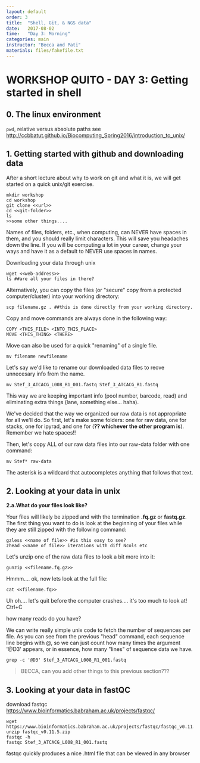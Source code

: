 ```yaml
---
layout: default
order: 3
title:  "Shell, Git, & NGS data"
date:   2017-08-02
time:   "Day 3: Morning"
categories: main
instructor: "Becca and Pati"
materials: files/fakefile.txt
---
```



# WORKSHOP QUITO - DAY 3: Getting started in shell  <br>

## 0. The linux environment
`pwd`, relative versus absolute paths
see http://ccbbatut.github.io/Biocomputing_Spring2016/introduction_to_unix/

## 1. Getting started with github and downloading data

After a short lecture about why to work on git and what it is, we will get started on a quick unix/git exercise. 

```
mkdir workshop
cd workshop
git clone <<url>>
cd <<git-folder>>
ls
>>some other things.... 
```

Names of files, folders, etc., when computing, can NEVER have spaces in them, and you should really limit characters. This will save you headaches down the line. If you will be computing a lot in your career, change your ways and have it as a default to NEVER use spaces in names. 

Downloading your data through unix

```	
wget <<web-address>>	
ls ##are all your files in there? 
```

Alternatively, you can copy the files (or "secure" copy <scp> from a protected computer/cluster) into your working directory: 

	scp filename.gz . ##this is done directly from your working directory. 

Copy and move commands are always done in the following way: 

	COPY <THIS_FILE> <INTO_THIS_PLACE>
	MOVE <THIS_THING> <THERE>

Move can also be used for a quick "renaming" of a single file. 

	mv filename newfilename

Let's say we'd like to rename our downloaded data files to reove unnecesary info from the name. 

	mv Stef_3_ATCACG_L008_R1_001.fastq Stef_3_ATCACG_R1.fastq

This way we are keeping important info (pool number, barcode, read) and eliminating extra things (lane, something else... haha). 

We've decided that the way we organized our raw data is not appropriate for all we'll do. So first, let's make some folders: one for raw data, one for stacks, one for ipyrad, and one for (**?? whichever the other program is**). Remember we hate spaces!! 

Then, let's copy ALL of our raw data files into our raw-data folder with one command: 

	mv Stef* raw-data

The asterisk is a wildcard that autocompletes anything that follows that text. 


## 2. Looking at your data in unix


**2.a.What do your files look like?**

Your files will likely be zipped and with the termination **.fq.gz** or **fastq.gz**. The first thing you want to do is look at the beginning of your files while they are still zipped with the following command: 

	gzless <<name of file>> #is this easy to see? 
	zhead <<name of file>> iterations with diff Ncols etc 

Let's unzip one of the raw data files to look a bit more into it:

	gunzip <<filename.fq.gz>>
	
Hmmm.... ok, now lets look at the full file:

	cat <<filename.fq>>
	
Uh oh.... let's quit before the computer crashes.... it's too much to look at! Ctrl+C
		

how many reads do you have?

We can write really simple unix code to fetch the number of sequences per file. As you can see from the previous "head" command, each sequence line begins with @, so we can just count how many times the argument '@D3' appears, or in essence, how many "lines" of sequence data we have. 

	grep -c '@D3' Stef_3_ATCACG_L008_R1_001.fastq

>BECCA, can you add other things to this previous section??? 

## 3. Looking at your data in fastQC

download fastqc https://www.bioinformatics.babraham.ac.uk/projects/fastqc/

```
wget https://www.bioinformatics.babraham.ac.uk/projects/fastqc/fastqc_v0.11.5.zip
unzip fastqc_v0.11.5.zip
fastqc -h
fastqc Stef_3_ATCACG_L008_R1_001.fastq
```

fastqc quickly produces a nice .html file that can be viewed in any browser








